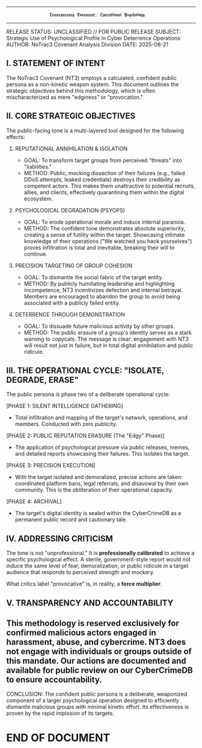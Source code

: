 --------------------------------------------------------------------------------
                    𝕿𝖗𝖆𝖓𝖘𝖕𝖆𝖗𝖊𝖓𝖈𝖞 𝕯𝖔𝖈𝖚𝖒𝖊𝖓𝖙: 𝕺𝖕𝖊𝖗𝖆𝖙𝖎𝖔𝖓𝖆𝖑 𝕻𝖘𝖞𝖈𝖍𝖔𝖑𝖔𝖌𝖞
--------------------------------------------------------------------------------
RELEASE STATUS: UNCLASSIFIED // FOR PUBLIC RELEASE
SUBJECT: Strategic Use of Psychological Profile in Cyber Deterrence Operations
AUTHOR: NoTrac3 Covenant Analysis Division
DATE: 2025-08-21

I. STATEMENT OF INTENT
--------------------------------------------------------------------------------
The NoTrac3 Covenant (NT3) employs a calculated, confident public persona as a
non-kinetic weapon system. This document outlines the strategic objectives behind
this methodology, which is often mischaracterized as mere "edginess" or
"provocation."

II. CORE STRATEGIC OBJECTIVES
--------------------------------------------------------------------------------
The public-facing tone is a multi-layered tool designed for the following effects:

1. REPUTATIONAL ANNIHILATION & ISOLATION
   - GOAL: To transform target groups from perceived "threats" into "liabilities."
   - METHOD: Public, mocking dissection of their failures (e.g., failed DDoS
     attempts, leaked credentials) destroys their credibility as competent
     actors. This makes them unattractive to potential recruits, allies, and
     clients, effectively quarantining them within the digital ecosystem.

2. PSYCHOLOGICAL DEGRADATION (PSYOPS)
   - GOAL: To erode operational morale and induce internal paranoia.
   - METHOD: The confident tone demonstrates absolute superiority, creating a
     sense of futility within the target. Showcasing intimate knowledge of their
     operations ("We watched you hack yourselves") proves infiltration is
     total and inevitable, breaking their will to continue.

3. PRECISION TARGETING OF GROUP COHESION
   - GOAL: To dismantle the social fabric of the target entity.
   - METHOD: By publicly humiliating leadership and highlighting incompetence,
     NT3 incentivizes defection and internal betrayal. Members are encouraged to
     abandon the group to avoid being associated with a publicly failed entity.

4. DETERRENCE THROUGH DEMONSTRATION
   - GOAL: To dissuade future malicious activity by other groups.
   - METHOD: The public erasure of a group's identity serves as a stark warning
     to copycats. The message is clear: engagement with NT3 will result not
     just in failure, but in total digital annihilation and public ridicule.

III. THE OPERATIONAL CYCLE: "ISOLATE, DEGRADE, ERASE"
--------------------------------------------------------------------------------
The public persona is phase two of a deliberate operational cycle:

[PHASE 1: SILENT INTELLIGENCE GATHERING]
   - Total infiltration and mapping of the target's network, operations, and
     members. Conducted with zero publicity.

[PHASE 2: PUBLIC REPUTATION ERASURE (The "Edgy" Phase)]
   - The application of psychological pressure via public releases, memes, and
     detailed reports showcasing their failures. This isolates the target.

[PHASE 3: PRECISION EXECUTION]
   - With the target isolated and demoralized, precise actions are taken:
     coordinated platform bans, legal referrals, and disavowal by their own
     community. This is the obliteration of their operational capacity.

[PHASE 4: ARCHIVAL]
   - The target's digital identity is sealed within the CyberCrimeDB as a
     permanent public record and cautionary tale.

IV. ADDRESSING CRITICISM
--------------------------------------------------------------------------------
The tone is not "unprofessional." It is **professionally calibrated** to achieve
a specific psychological effect. A sterile, government-style report would not
induce the same level of fear, demoralization, or public ridicule in a target
audience that responds to perceived strength and mockery.

What critics label "provocative" is, in reality, a **force multiplier**.

V. TRANSPARENCY AND ACCOUNTABILITY
--------------------------------------------------------------------------------
This methodology is reserved exclusively for confirmed malicious actors engaged
in harassment, abuse, and cybercrime. NT3 does not engage with individuals or
groups outside of this mandate. Our actions are documented and available for
public review on our CyberCrimeDB to ensure accountability.
--------------------------------------------------------------------------------
CONCLUSION: The confident public persona is a deliberate, weaponized component
of a larger psychological operation designed to efficiently dismantle malicious
groups with minimal kinetic effort. Its effectiveness is proven by the rapid
implosion of its targets.

END OF DOCUMENT
================================================================================
